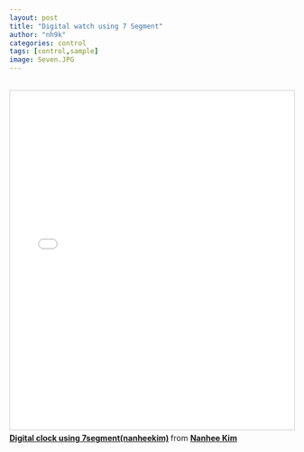 ```yaml
---
layout: post
title: "Digital watch using 7 Segment"
author: "nh9k"
categories: control
tags: [control,sample]
image: Seven.JPG
---
```

<br>
<iframe src="//www.slideshare.net/slideshow/embed_code/key/48qCD75tuoVBWN" width="1000" height="600" frameborder="0" marginwidth="0" marginheight="0" scrolling="no" style="border:1px solid #CCC; border-width:1px; margin-bottom:5px; max-width: 100%;" allowfullscreen> </iframe>  
<div style="margin-bottom:5px"> <strong> <a href="//www.slideshare.net/ssuserf5270f/digital-clock-using-7segmentnanheekim" title="Digital clock using 7segment(nanheekim)" target="_blank">Digital clock using 7segment(nanheekim)</a> </strong> from <strong><a href="https://www.slideshare.net/ssuserf5270f" target="_blank">Nanhee Kim</a></strong> </div>
<br>
<br>
<br>
<br>
<br>
<br>